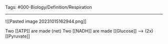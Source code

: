 Tags: #000-Biology/Definition/Respiration 

---

![[Pasted image 20231015162944.png]]

Two [[ATP]] are made (net)
Two [[NADH]] are made
[[Glucose]] --> (2x) [[Pyruvate]]